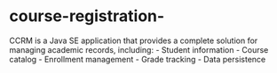 # course-registration-
CCRM is a Java SE application that provides a complete solution for managing academic records, including: - Student information - Course catalog - Enrollment management - Grade tracking - Data persistence
